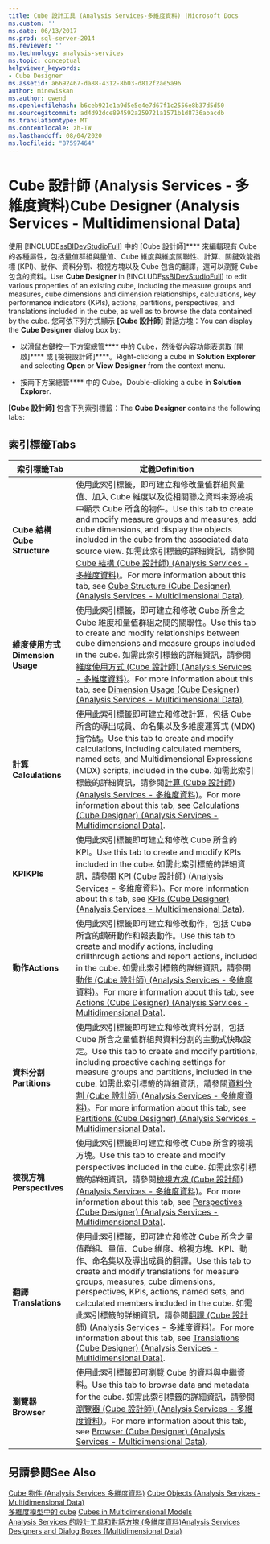 ```yaml
---
title: Cube 設計工具 (Analysis Services-多維度資料) |Microsoft Docs
ms.custom: ''
ms.date: 06/13/2017
ms.prod: sql-server-2014
ms.reviewer: ''
ms.technology: analysis-services
ms.topic: conceptual
helpviewer_keywords:
- Cube Designer
ms.assetid: a6692467-da88-4312-8b03-d812f2ae5a96
author: minewiskan
ms.author: owend
ms.openlocfilehash: b6ceb921e1a9d5e5e4e7d67f1c2556e8b37d5d50
ms.sourcegitcommit: ad4d92dce894592a259721a1571b1d8736abacdb
ms.translationtype: MT
ms.contentlocale: zh-TW
ms.lasthandoff: 08/04/2020
ms.locfileid: "87597464"
---
```

# <a name="cube-designer-analysis-services---multidimensional-data"></a><span data-ttu-id="9b135-102">Cube 設計師 (Analysis Services - 多維度資料)</span><span class="sxs-lookup"><span data-stu-id="9b135-102">Cube Designer (Analysis Services - Multidimensional Data)</span></span>
  <span data-ttu-id="9b135-103">使用 [!INCLUDE[ssBIDevStudioFull](../includes/ssbidevstudiofull-md.md)] 中的 [Cube 設計師]\*\*\*\* 來編輯現有 Cube 的各種屬性，包括量值群組與量值、Cube 維度與維度關聯性、計算、關鍵效能指標 (KPI)、動作、資料分割、檢視方塊以及 Cube 包含的翻譯，還可以瀏覽 Cube 包含的資料。</span><span class="sxs-lookup"><span data-stu-id="9b135-103">Use **Cube Designer** in [!INCLUDE[ssBIDevStudioFull](../includes/ssbidevstudiofull-md.md)] to edit various properties of an existing cube, including the measure groups and measures, cube dimensions and dimension relationships, calculations, key performance indicators (KPIs), actions, partitions, perspectives, and translations included in the cube, as well as to browse the data contained by the cube.</span></span> <span data-ttu-id="9b135-104">您可依下列方式顯示 **[Cube 設計師]** 對話方塊：</span><span class="sxs-lookup"><span data-stu-id="9b135-104">You can display the **Cube Designer** dialog box by:</span></span>  
  
-   <span data-ttu-id="9b135-105">以滑鼠右鍵按一下方案總管\*\*\*\* 中的 Cube，然後從內容功能表選取 [開啟]\*\*\*\* 或 [檢視設計師]\*\*\*\*。</span><span class="sxs-lookup"><span data-stu-id="9b135-105">Right-clicking a cube in **Solution Explorer** and selecting **Open** or **View Designer** from the context menu.</span></span>  
  
-   <span data-ttu-id="9b135-106">按兩下方案總管\*\*\*\* 中的 Cube。</span><span class="sxs-lookup"><span data-stu-id="9b135-106">Double-clicking a cube in **Solution Explorer**.</span></span>  
  
 <span data-ttu-id="9b135-107">**[Cube 設計師]** 包含下列索引標籤：</span><span class="sxs-lookup"><span data-stu-id="9b135-107">The **Cube Designer** contains the following tabs:</span></span>  
  
## <a name="tabs"></a><span data-ttu-id="9b135-108">索引標籤</span><span class="sxs-lookup"><span data-stu-id="9b135-108">Tabs</span></span>  
  
|<span data-ttu-id="9b135-109">索引標籤</span><span class="sxs-lookup"><span data-stu-id="9b135-109">Tab</span></span>|<span data-ttu-id="9b135-110">定義</span><span class="sxs-lookup"><span data-stu-id="9b135-110">Definition</span></span>|  
|---------|----------------|  
|<span data-ttu-id="9b135-111">**Cube 結構**</span><span class="sxs-lookup"><span data-stu-id="9b135-111">**Cube Structure**</span></span>|<span data-ttu-id="9b135-112">使用此索引標籤，即可建立和修改量值群組與量值、加入 Cube 維度以及從相關聯之資料來源檢視中顯示 Cube 所含的物件。</span><span class="sxs-lookup"><span data-stu-id="9b135-112">Use this tab to create and modify measure groups and measures, add cube dimensions, and display the objects included in the cube from the associated data source view.</span></span> <span data-ttu-id="9b135-113">如需此索引標籤的詳細資訊，請參閱 [Cube 結構 &#40;Cube 設計師&#41; &#40;Analysis Services - 多維度資料&#41;](cube-structure-cube-designer-analysis-services-multidimensional-data.md)。</span><span class="sxs-lookup"><span data-stu-id="9b135-113">For more information about this tab, see [Cube Structure &#40;Cube Designer&#41; &#40;Analysis Services - Multidimensional Data&#41;](cube-structure-cube-designer-analysis-services-multidimensional-data.md).</span></span>|  
|<span data-ttu-id="9b135-114">**維度使用方式**</span><span class="sxs-lookup"><span data-stu-id="9b135-114">**Dimension Usage**</span></span>|<span data-ttu-id="9b135-115">使用此索引標籤，即可建立和修改 Cube 所含之 Cube 維度和量值群組之間的關聯性。</span><span class="sxs-lookup"><span data-stu-id="9b135-115">Use this tab to create and modify relationships between cube dimensions and measure groups included in the cube.</span></span> <span data-ttu-id="9b135-116">如需此索引標籤的詳細資訊，請參閱[維度使用方式 &#40;Cube 設計師&#41; &#40;Analysis Services - 多維度資料&#41;](dimension-usage-cube-designer-analysis-services-multidimensional-data.md)。</span><span class="sxs-lookup"><span data-stu-id="9b135-116">For more information about this tab, see [Dimension Usage &#40;Cube Designer&#41; &#40;Analysis Services - Multidimensional Data&#41;](dimension-usage-cube-designer-analysis-services-multidimensional-data.md).</span></span>|  
|<span data-ttu-id="9b135-117">**計算**</span><span class="sxs-lookup"><span data-stu-id="9b135-117">**Calculations**</span></span>|<span data-ttu-id="9b135-118">使用此索引標籤即可建立和修改計算，包括 Cube 所含的導出成員、命名集以及多維度運算式 (MDX) 指令碼。</span><span class="sxs-lookup"><span data-stu-id="9b135-118">Use this tab to create and modify calculations, including calculated members, named sets, and Multidimensional Expressions (MDX) scripts, included in the cube.</span></span> <span data-ttu-id="9b135-119">如需此索引標籤的詳細資訊，請參閱[計算 &#40;Cube 設計師&#41; &#40;Analysis Services - 多維度資料&#41;](calculations-cube-designer-analysis-services-multidimensional-data.md)。</span><span class="sxs-lookup"><span data-stu-id="9b135-119">For more information about this tab, see [Calculations &#40;Cube Designer&#41; &#40;Analysis Services - Multidimensional Data&#41;](calculations-cube-designer-analysis-services-multidimensional-data.md).</span></span>|  
|<span data-ttu-id="9b135-120">**KPI**</span><span class="sxs-lookup"><span data-stu-id="9b135-120">**KPIs**</span></span>|<span data-ttu-id="9b135-121">使用此索引標籤即可建立和修改 Cube 所含的 KPI。</span><span class="sxs-lookup"><span data-stu-id="9b135-121">Use this tab to create and modify KPIs included in the cube.</span></span> <span data-ttu-id="9b135-122">如需此索引標籤的詳細資訊，請參閱 [KPI &#40;Cube 設計師&#41; &#40;Analysis Services - 多維度資料&#41;](kpis-cube-designer-analysis-services-multidimensional-data.md)。</span><span class="sxs-lookup"><span data-stu-id="9b135-122">For more information about this tab, see [KPIs &#40;Cube Designer&#41; &#40;Analysis Services - Multidimensional Data&#41;](kpis-cube-designer-analysis-services-multidimensional-data.md).</span></span>|  
|<span data-ttu-id="9b135-123">**動作**</span><span class="sxs-lookup"><span data-stu-id="9b135-123">**Actions**</span></span>|<span data-ttu-id="9b135-124">使用此索引標籤即可建立和修改動作，包括 Cube 所含的鑽研動作和報表動作。</span><span class="sxs-lookup"><span data-stu-id="9b135-124">Use this tab to create and modify actions, including drillthrough actions and report actions, included in the cube.</span></span> <span data-ttu-id="9b135-125">如需此索引標籤的詳細資訊，請參閱[動作 &#40;Cube 設計師&#41; &#40;Analysis Services - 多維度資料&#41;](actions-cube-designer-analysis-services-multidimensional-data.md)。</span><span class="sxs-lookup"><span data-stu-id="9b135-125">For more information about this tab, see [Actions &#40;Cube Designer&#41; &#40;Analysis Services - Multidimensional Data&#41;](actions-cube-designer-analysis-services-multidimensional-data.md).</span></span>|  
|<span data-ttu-id="9b135-126">**資料分割**</span><span class="sxs-lookup"><span data-stu-id="9b135-126">**Partitions**</span></span>|<span data-ttu-id="9b135-127">使用此索引標籤即可建立和修改資料分割，包括 Cube 所含之量值群組與資料分割的主動式快取設定。</span><span class="sxs-lookup"><span data-stu-id="9b135-127">Use this tab to create and modify partitions, including proactive caching settings for measure groups and partitions, included in the cube.</span></span> <span data-ttu-id="9b135-128">如需此索引標籤的詳細資訊，請參閱[資料分割 &#40;Cube 設計師&#41; &#40;Analysis Services - 多維度資料&#41;](partitions-cube-designer-analysis-services-multidimensional-data.md)。</span><span class="sxs-lookup"><span data-stu-id="9b135-128">For more information about this tab, see [Partitions &#40;Cube Designer&#41; &#40;Analysis Services - Multidimensional Data&#41;](partitions-cube-designer-analysis-services-multidimensional-data.md).</span></span>|  
|<span data-ttu-id="9b135-129">**檢視方塊**</span><span class="sxs-lookup"><span data-stu-id="9b135-129">**Perspectives**</span></span>|<span data-ttu-id="9b135-130">使用此索引標籤即可建立和修改 Cube 所含的檢視方塊。</span><span class="sxs-lookup"><span data-stu-id="9b135-130">Use this tab to create and modify perspectives included in the cube.</span></span> <span data-ttu-id="9b135-131">如需此索引標籤的詳細資訊，請參閱[檢視方塊 &#40;Cube 設計師&#41; &#40;Analysis Services - 多維度資料&#41;](perspectives-cube-designer-analysis-services-multidimensional-data.md)。</span><span class="sxs-lookup"><span data-stu-id="9b135-131">For more information about this tab, see [Perspectives &#40;Cube Designer&#41; &#40;Analysis Services - Multidimensional Data&#41;](perspectives-cube-designer-analysis-services-multidimensional-data.md).</span></span>|  
|<span data-ttu-id="9b135-132">**翻譯**</span><span class="sxs-lookup"><span data-stu-id="9b135-132">**Translations**</span></span>|<span data-ttu-id="9b135-133">使用此索引標籤，即可建立和修改 Cube 所含之量值群組、量值、Cube 維度、檢視方塊、KPI、動作、命名集以及導出成員的翻譯。</span><span class="sxs-lookup"><span data-stu-id="9b135-133">Use this tab to create and modify translations for measure groups, measures, cube dimensions, perspectives, KPIs, actions, named sets, and calculated members included in the cube.</span></span> <span data-ttu-id="9b135-134">如需此索引標籤的詳細資訊，請參閱[翻譯 &#40;Cube 設計師&#41; &#40;Analysis Services - 多維度資料&#41;](translations-cube-designer-analysis-services-multidimensional-data.md)。</span><span class="sxs-lookup"><span data-stu-id="9b135-134">For more information about this tab, see [Translations &#40;Cube Designer&#41; &#40;Analysis Services - Multidimensional Data&#41;](translations-cube-designer-analysis-services-multidimensional-data.md).</span></span>|  
|<span data-ttu-id="9b135-135">**瀏覽器**</span><span class="sxs-lookup"><span data-stu-id="9b135-135">**Browser**</span></span>|<span data-ttu-id="9b135-136">使用此索引標籤即可瀏覽 Cube 的資料與中繼資料。</span><span class="sxs-lookup"><span data-stu-id="9b135-136">Use this tab to browse data and metadata for the cube.</span></span> <span data-ttu-id="9b135-137">如需此索引標籤的詳細資訊，請參閱[瀏覽器 &#40;Cube 設計師&#41; &#40;Analysis Services - 多維度資料&#41;](browser-cube-designer-analysis-services-multidimensional-data.md)。</span><span class="sxs-lookup"><span data-stu-id="9b135-137">For more information about this tab, see [Browser &#40;Cube Designer&#41; &#40;Analysis Services - Multidimensional Data&#41;](browser-cube-designer-analysis-services-multidimensional-data.md).</span></span>|  
  
## <a name="see-also"></a><span data-ttu-id="9b135-138">另請參閱</span><span class="sxs-lookup"><span data-stu-id="9b135-138">See Also</span></span>  
 <span data-ttu-id="9b135-139">[Cube 物件 &#40;Analysis Services 多維度資料&#41;](multidimensional-models-olap-logical-cube-objects/cube-objects-analysis-services-multidimensional-data.md) </span><span class="sxs-lookup"><span data-stu-id="9b135-139">[Cube Objects &#40;Analysis Services - Multidimensional Data&#41;](multidimensional-models-olap-logical-cube-objects/cube-objects-analysis-services-multidimensional-data.md) </span></span>  
 <span data-ttu-id="9b135-140">[多維度模型中的 cube](multidimensional-models/cubes-in-multidimensional-models.md) </span><span class="sxs-lookup"><span data-stu-id="9b135-140">[Cubes in Multidimensional Models](multidimensional-models/cubes-in-multidimensional-models.md) </span></span>  
 [<span data-ttu-id="9b135-141">Analysis Services 的設計工具和對話方塊 &#40;多維度資料&#41;</span><span class="sxs-lookup"><span data-stu-id="9b135-141">Analysis Services Designers and Dialog Boxes &#40;Multidimensional Data&#41;</span></span>](analysis-services-designers-and-dialog-boxes-multidimensional-data.md)  
  
  
